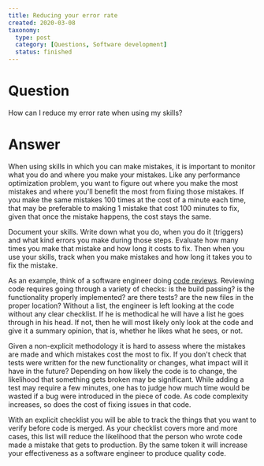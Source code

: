 ```yaml
---
title: Reducing your error rate
created: 2020-03-08
taxonomy:
  type: post
  category: [Questions, Software development]
  status: finished
---
```


# Question
How can I reduce my error rate when using my skills?

# Answer
When using skills in which you can make mistakes, it is important to monitor what you do and where you make your mistakes. Like any performance optimization problem, you want to figure out where you make the most mistakes and where you'll benefit the most from fixing those mistakes. If you make the same mistakes 100 times at the cost of a minute each time, that may be preferable to making 1 mistake that cost 100 minutes to fix, given that once the mistake happens, the cost stays the same.

Document your skills. Write down what you do, when you do it (triggers) and what kind errors you make during those steps. Evaluate how many times you make that mistake and how long it costs to fix. Then when you use your skills, track when you make mistakes and how long it takes you to fix the mistake.

As an example, think of a software engineer doing [code reviews](../../../../processes/reviewing-code/article.md). Reviewing code requires going through a variety of checks: is the build passing? is the functionality properly implemented? are there tests? are the new files in the proper location? Without a list, the engineer is left looking at the code without any clear checklist. If he is methodical he will have a list he goes through in his head. If not, then he will most likely only look at the code and give it a summary opinion, that is, whether he likes what he sees, or not.

Given a non-explicit methodology it is hard to assess where the mistakes are made and which mistakes cost the most to fix. If you don't check that tests were written for the new functionality or changes, what impact will it have in the future? Depending on how likely the code is to change, the likelihood that something gets broken may be significant. While adding a test may require a few minutes, one has to judge how much time would be wasted if a bug were introduced in the piece of code. As code complexity increases, so does the cost of fixing issues in that code.

With an explicit checklist you will be able to track the things that you want to verify before code is merged. As your checklist covers more and more cases, this list will reduce the likelihood that the person who wrote code made a mistake that gets to production. By the same token it will increase your effectiveness as a software engineer to produce quality code.
